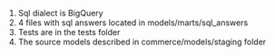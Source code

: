 1. Sql dialect is BigQuery
2. 4 files with sql answers located in models/marts/sql_answers
3. Tests are in the tests folder
4. The source models described in commerce/models/staging folder
